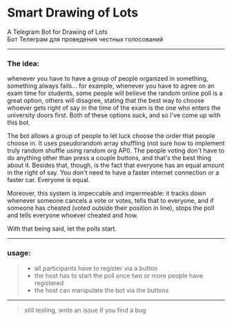 # Smart Drawing of Lots
A Telegram Bot for Drawing of Lots \
Бот Телеграм для проведения честных голосований

---

### The idea:

whenever you have to have a group of people organized in something, something always fails...
for example, whenever you have to agree on an exam time for students, some people will believe
the random online poll is a great option, others will disagree, stating that the best way to choose
whoever gets right of say in the time of the exam is the one who enters the university doors first.
Both of these options suck, and so I've come up with this bot.

The bot allows a group of people to let luck choose the order that people choose in. It uses pseudorandom 
array shuffling (not sure how to implement truly random shuffle using random org API). 
The people voting don't have to do anything other than press a couple buttons, and that's the best thing about it.
Besides that, though, is the fact that everyone has an equal amount in the right of say. You don't need to have a
faster internet connection or a faster car. Everyone is equal.

Moreover, this system is impeccable and impermeable: it tracks down whenever someone cancels a vote or votes, tells that
to everyone, and if someone has cheated (voted outside their position in line), stops the poll and tells everyone
whoever cheated and how.

With that being said, let the polls start.

---

### usage:
> - all participants have to register via a button
> - the host has to start the poll once two or more people have registered
> - the host can manipulate the bot via the buttons

---

> still testing, write an issue if you find a bug